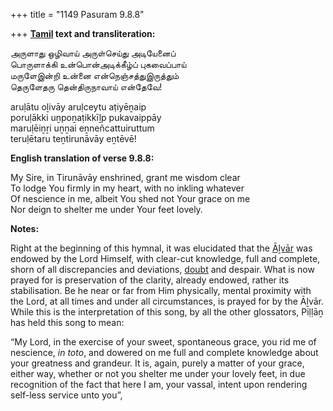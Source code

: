 +++
title = "1149 Pasuram 9.8.8"

+++
**[Tamil](/definition/tamil#history "show Tamil definitions") text and transliteration:**

அருளாது ஒழிவாய் அருள்செய்து அடியேனைப்  
பொருளாக்கி உன்பொன்அடிக்கீழ்ப் புகவைப்பாய்  
மருளேஇன்றி உன்னை என்நெஞ்சத்துஇருத்தும்  
தெருளேதரு தென்திருநாவாய் என்தேவே!

aruḷātu oḻivāy aruḷceytu aṭiyēṉaip  
poruḷākki uṉpoṉaṭikkīḻp pukavaippāy  
maruḷēiṉṟi uṉṉai eṉneñcattuiruttum  
teruḷētaru teṉtirunāvāy eṉtēvē!

**English translation of verse 9.8.8:**

My Sire, in Tirunāvāy enshrined, grant me wisdom clear  
To lodge You firmly in my heart, with no inkling whatever  
Of nescience in me, albeit You shed not Your grace on me  
Nor deign to shelter me under Your feet lovely.

**Notes:**

Right at the beginning of this hymnal, it was elucidated that the [Āḻvār](/definition/aḻvar#vaishnavism "show Āḻvār definitions") was endowed by the Lord Himself, with clear-cut knowledge, full and complete, shorn of all discrepancies and deviations, [doubt](/definition/doubt#history "show doubt definitions") and despair. What is now prayed for is preservation of the clarity, already endowed, rather its stabilisation. Be he near or far from Him physically, mental proximity with the Lord, at all times and under all circumstances, is prayed for by the Āḻvār. While this is the interpretation of this song, by all the other glossators, Piḷḷāṉ has held this song to mean:

“My Lord, in the exercise of your sweet, spontaneous grace, you rid me of nescience, *in toto*, and dowered on me full and complete knowledge about your greatness and grandeur. It is, again, purely a matter of your grace, either way, whether or not you shelter me under your lovely feet, in due recognition of the fact that here I am, your vassal, intent upon rendering self-less service unto you”,



